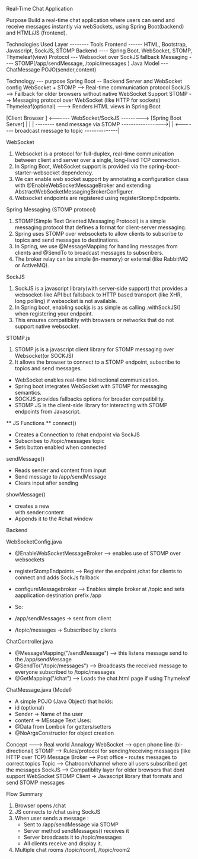 Real-Time Chat Application

Purpose
Build a real-time chat application where users can send and receive messages instantly via webSockets, using Spring Boot(backend) and HTML/JS (frontend).

Technologies Used
Layer    --------        Tools
Frontend ------ HTML, Bootstrap, Javascript, SockJS, STOMP
Backend ---- Spring Boot, WebSocket, STOMP, Thymeleaf(view)
Protocol --- Websocket over SockJS fallback
Messaging ---- STOMP(/app/sendMessage, /topic/messages )
Java Model --- ChatMessage POJO(sender,content)

Technology --- purpose
Spring Boot -- Backend Server and WebSocket config
WebSocket + STOMP --> Real-time communication protocol
SockJS --> Fallback for older browsers without native WebSocket Support
STOMP --> Messaging protocol over WebSocket (like HTTP for sockets)
Thymeleaf(optional) ---> Renders HTML views in Spring Boot


[Client Browser ] <------ WebSocket/SockJS   ---------> [Spring Boot Server]
       |                                                    |
       |  -------- send message via STOMP ----------------->|
       |  <------- broadcast message to topic --------------|


WebSocket
1. Websocket is a protocol for full-duplex, real-time communication between client and server over a single, long-lived TCP connection. 
2. In Spring Boot, WebSocket support is provided via the spring-boot-starter-websocket dependency.
3. We can enable web socket support by annotating a configuration class with @EnableWebSocketMessageBroker and extending AbstractWebSocketMessagingBrokerConfigurer.
4. Websocket endpoints are registered using registerStompEndpoints.

Spring Messaging (STOMP protocol)
1. STOMP(Simple Text Oriented Messaging Protocol) is a simple messaging protocol that defines a format for client-server messaging.
2. Spring uses STOMP over websockets to allow clients to subscribe to topics and send messages to destinations.
3. In Spring, we use @MessageMapping for handling messages from clients and @SendTo to broadcast messages to subscribers.
4. The broker relay can be simple (in-memory) or external (like RabbitMQ or ActiveMQ).

SockJS
1. SockJS is a javascript library(with server-side support) that provides a websocket-like API but fallsback to HTTP based transport (like XHR, long polling) if websocket is not available.
2. In Spring boot, enabling sockjs is as simple as calling .withSockJS() when registering your endpoint.
3. This ensures compatibility with browsers or networks that do not support native websocket.

STOMP.js
1. STOMP.js is a javascript client library for STOMP messaging over Websocket(or SOCKJS)
2. It allows the browser to connect to a STOMP endpoint, subscribe to topics and send messages.

* WebSocket enables real-time bidirectional communication.
* Spring boot integrates WebSocket with STOMP for messaging semantics.
* SOCKJS provides fallbacks options for broader compatibility.
* STOMP.JS is the client-side library for interacting with STOMP endpoints from Javascript.

** JS Functions **
connect()
* Creates a Connection to /chat endpoint via SockJS
* Subscribes to /topic/messages topic
*  Sets button enabled when connected

sendMessage()
*  Reads sender and content from input
*  Send message to /app/sendMessage
*  Clears input after sending

showMessage()
*  creates a new <div> with sender:content
*  Appends it to the #chat window


Backend

WebSocketConfig.java
* @EnableWebSocketMessageBroker  --> enables use of STOMP over websockets
* registerStompEndpoints --> Register the endpoint /chat for clients to connect and adds SockJs fallback
* configureMessagebroker --> Enables simple broker at /topic and sets aapplication destination prefix /app

* So:
* /app/sendMessages -> sent from client
* /topic/messages -> Subscribed by clients

ChatController.java
* @MessageMapping("/sendMessage") --> this listens message send to the /app/sendMessage
* @SendTo("/topic/messages") --> Broadcasts the received message to everyone subscribed to /topic/messages
* @GetMapping("/chat") --> Loads the chat.html page if using Thymeleaf

ChatMessage.java (Model)
* A simple POJO (Java Object) that holds:
* id (optional)
* Sender -> Name of the user
* content -> MEssage Text
Uses:
* @Data from Lombok for getters/setters
* @NoArgsConstructor for object creation

Concept ---> Real world Annalogy
WebSocket --> open phone line (bi-directional)
STOMP --> Rules/protocol for sending/receiving messages (like HTTP over TCP)
Message Broker --> Post office - routes messages to correct topics
Topic --> Chatroom/channel where all users subscribed get the messages
SockJS --> Compatiblity layer for older browsers that dont support WebSocket
STOMP Client -> Javascript library that formats and send STOMP messages

Flow Summary
1. Browser opens /chat
2. JS connects to /chat using SockJS
3. When user sends a message :
   * Sent to /app/sendMessage via STOMP
   * Server method sendMessages() receives it
   * Server broadcasts it to /topic/messages
   * All clients receive and display it.
4. Multiple chat rooms /topic/room1, /topic/room2 



